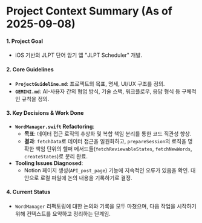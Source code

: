 # Project Context Summary (As of 2025-09-08)

#### 1. Project Goal
- iOS 기반의 JLPT 단어 암기 앱 "JLPT Scheduler" 개발.

#### 2. Core Guidelines
- **`ProjectGuideline.md`**: 프로젝트의 목표, 명세, UI/UX 구조를 정의.
- **`GEMINI.md`**: AI-사용자 간의 협업 방식, 기술 스택, 워크플로우, 응답 형식 등 구체적인 규칙을 정의.

#### 3. Key Decisions & Work Done
- **`WordManager.swift` Refactoring**:
    - **목표**: 데이터 접근 로직의 추상화 및 복합 책임 분리를 통한 코드 직관성 향상.
    - **결과**: `fetchData`로 데이터 접근을 일원화하고, `prepareSession`의 로직을 명확한 책임 단위의 헬퍼 메서드들(`fetchReviewableStates`, `fetchNewWords`, `createStates`)로 분리 완료.
- **Tooling Issues Diagnosed**:
    - Notion 페이지 생성(`API_post_page`) 기능에 지속적인 오류가 있음을 확인. 대안으로 로컬 파일에 논의 내용을 기록하기로 결정.

#### 4. Current Status
- `WordManager` 리팩토링에 대한 논의와 기록을 모두 마쳤으며, 다음 작업을 시작하기 위해 컨텍스트를 요약하고 정리하는 단계임.
